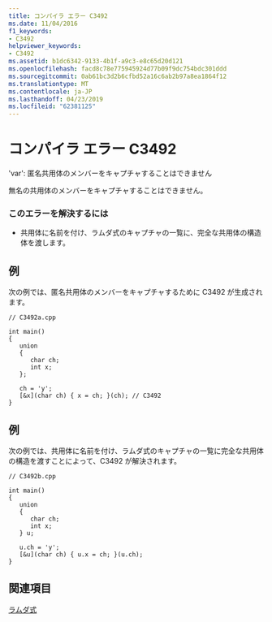 ```yaml
---
title: コンパイラ エラー C3492
ms.date: 11/04/2016
f1_keywords:
- C3492
helpviewer_keywords:
- C3492
ms.assetid: b1dc6342-9133-4b1f-a9c3-e8c65d20d121
ms.openlocfilehash: facd8c78e775945924d77b09f9dc754bdc301ddd
ms.sourcegitcommit: 0ab61bc3d2b6cfbd52a16c6ab2b97a8ea1864f12
ms.translationtype: MT
ms.contentlocale: ja-JP
ms.lasthandoff: 04/23/2019
ms.locfileid: "62381125"
---
```

# <a name="compiler-error-c3492"></a>コンパイラ エラー C3492

'var': 匿名共用体のメンバーをキャプチャすることはできません

無名の共用体のメンバーをキャプチャすることはできません。

### <a name="to-correct-this-error"></a>このエラーを解決するには

- 共用体に名前を付け、ラムダ式のキャプチャの一覧に、完全な共用体の構造体を渡します。

## <a name="example"></a>例

次の例では、匿名共用体のメンバーをキャプチャするために C3492 が生成されます。

```
// C3492a.cpp

int main()
{
   union
   {
      char ch;
      int x;
   };

   ch = 'y';
   [&x](char ch) { x = ch; }(ch); // C3492
}
```

## <a name="example"></a>例

次の例では、共用体に名前を付け、ラムダ式のキャプチャの一覧に完全な共用体の構造を渡すことによって、C3492 が解決されます。

```
// C3492b.cpp

int main()
{
   union
   {
      char ch;
      int x;
   } u;

   u.ch = 'y';
   [&u](char ch) { u.x = ch; }(u.ch);
}
```

## <a name="see-also"></a>関連項目

[ラムダ式](../../cpp/lambda-expressions-in-cpp.md)